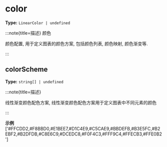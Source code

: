 # color

**Type:** `LinearColor | undefined`

:::note{title=描述}
颜色



颜色配置, 用于定义图表的颜色方案, 包括颜色列表, 颜色映射, 颜色渐变等.

:::


## colorScheme

**Type:** `string[] | undefined`

:::note{title=描述}




线性渐变颜色配色方案, 线性渐变颜色配色方案用于定义图表中不同元素的颜色

:::

**示例**
['#FFCDD2,#F8BBD0,#E1BEE7,#D1C4E9,#C5CAE9,#BBDEFB,#B3E5FC,#B2EBF2,#B2DFDB,#C8E6C9,#DCEDC8,#F0F4C3,#FFF9C4,#FFECB3,#FFE0B2']



